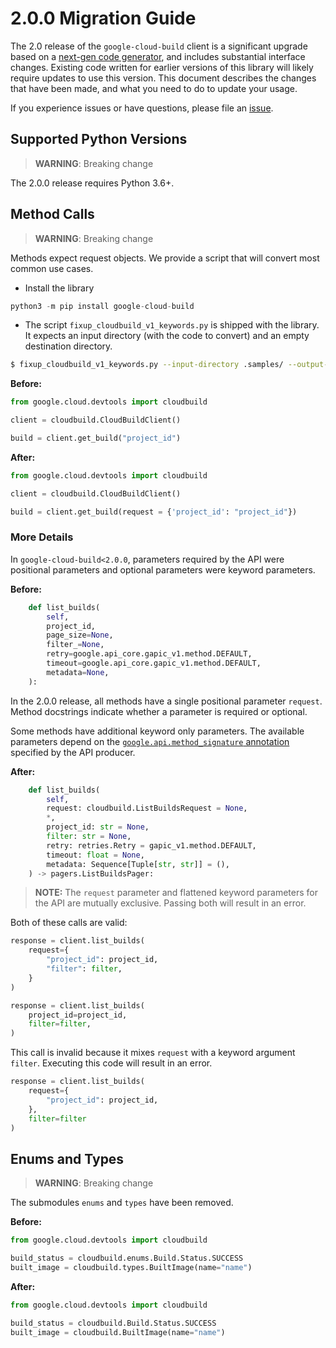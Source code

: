 # 2.0.0 Migration Guide

The 2.0 release of the `google-cloud-build` client is a significant upgrade based on a [next-gen code generator](https://github.com/googleapis/gapic-generator-python), and includes substantial interface changes. Existing code written for earlier versions of this library will likely require updates to use this version. This document describes the changes that have been made, and what you need to do to update your usage.

If you experience issues or have questions, please file an [issue](https://github.com/googleapis/python-cloudbuild/issues).

## Supported Python Versions

> **WARNING**: Breaking change

The 2.0.0 release requires Python 3.6+.


## Method Calls

> **WARNING**: Breaking change

Methods expect request objects. We provide a script that will convert most common use cases.

* Install the library

```py
python3 -m pip install google-cloud-build
```

* The script `fixup_cloudbuild_v1_keywords.py` is shipped with the library. It expects
an input directory (with the code to convert) and an empty destination directory.

```sh
$ fixup_cloudbuild_v1_keywords.py --input-directory .samples/ --output-directory samples/
```

**Before:**
```py
from google.cloud.devtools import cloudbuild

client = cloudbuild.CloudBuildClient()

build = client.get_build("project_id")
```


**After:**
```py
from google.cloud.devtools import cloudbuild

client = cloudbuild.CloudBuildClient()

build = client.get_build(request = {'project_id': "project_id"})
```

### More Details

In `google-cloud-build<2.0.0`, parameters required by the API were positional parameters and optional parameters were keyword parameters.

**Before:**
```py
    def list_builds(
        self,
        project_id,
        page_size=None,
        filter_=None,
        retry=google.api_core.gapic_v1.method.DEFAULT,
        timeout=google.api_core.gapic_v1.method.DEFAULT,
        metadata=None,
    ):
```

In the 2.0.0 release, all methods have a single positional parameter `request`. Method docstrings indicate whether a parameter is required or optional.

Some methods have additional keyword only parameters. The available parameters depend on the [`google.api.method_signature` annotation](https://github.com/googleapis/googleapis/blob/master/google/devtools/cloudbuild/v1/cloudbuild.proto#L82) specified by the API producer.


**After:**
```py
    def list_builds(
        self,
        request: cloudbuild.ListBuildsRequest = None,
        *,
        project_id: str = None,
        filter: str = None,
        retry: retries.Retry = gapic_v1.method.DEFAULT,
        timeout: float = None,
        metadata: Sequence[Tuple[str, str]] = (),
    ) -> pagers.ListBuildsPager:
```

> **NOTE:** The `request` parameter and flattened keyword parameters for the API are mutually exclusive.
> Passing both will result in an error.


Both of these calls are valid:

```py
response = client.list_builds(
    request={
        "project_id": project_id,
        "filter": filter,
    }
)
```

```py
response = client.list_builds(
    project_id=project_id,
    filter=filter,
)
```

This call is invalid because it mixes `request` with a keyword argument `filter`. Executing this code
will result in an error.

```py
response = client.list_builds(
    request={
        "project_id": project_id,
    },
    filter=filter
)
```



## Enums and Types


> **WARNING**: Breaking change

The submodules `enums` and `types` have been removed.

**Before:**
```py
from google.cloud.devtools import cloudbuild

build_status = cloudbuild.enums.Build.Status.SUCCESS
built_image = cloudbuild.types.BuiltImage(name="name")
```


**After:**
```py
from google.cloud.devtools import cloudbuild

build_status = cloudbuild.Build.Status.SUCCESS
built_image = cloudbuild.BuiltImage(name="name")
```
